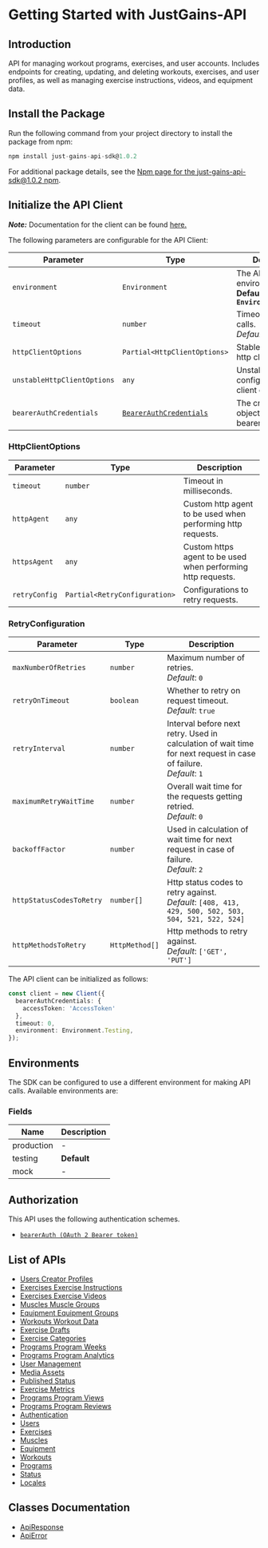 
# Getting Started with JustGains-API

## Introduction

API for managing workout programs, exercises, and user accounts. Includes endpoints for creating, updating, and deleting workouts, exercises, and user profiles, as well as managing exercise instructions, videos, and equipment data.

## Install the Package

Run the following command from your project directory to install the package from npm:

```ts
npm install just-gains-api-sdk@1.0.2
```

For additional package details, see the [Npm page for the just-gains-api-sdk@1.0.2 npm](https://www.npmjs.com/package/just-gains-api-sdk/v/1.0.2).

## Initialize the API Client

**_Note:_** Documentation for the client can be found [here.](https://www.github.com/JustGains/just-gains-api-js-sdk/tree/1.0.2/doc/client.md)

The following parameters are configurable for the API Client:

| Parameter | Type | Description |
|  --- | --- | --- |
| `environment` | `Environment` | The API environment. <br> **Default: `Environment.Testing`** |
| `timeout` | `number` | Timeout for API calls.<br>*Default*: `0` |
| `httpClientOptions` | `Partial<HttpClientOptions>` | Stable configurable http client options. |
| `unstableHttpClientOptions` | `any` | Unstable configurable http client options. |
| `bearerAuthCredentials` | [`BearerAuthCredentials`](https://www.github.com/JustGains/just-gains-api-js-sdk/tree/1.0.2/doc/auth/oauth-2-bearer-token.md) | The credential object for bearerAuth |

### HttpClientOptions

| Parameter | Type | Description |
|  --- | --- | --- |
| `timeout` | `number` | Timeout in milliseconds. |
| `httpAgent` | `any` | Custom http agent to be used when performing http requests. |
| `httpsAgent` | `any` | Custom https agent to be used when performing http requests. |
| `retryConfig` | `Partial<RetryConfiguration>` | Configurations to retry requests. |

### RetryConfiguration

| Parameter | Type | Description |
|  --- | --- | --- |
| `maxNumberOfRetries` | `number` | Maximum number of retries. <br> *Default*: `0` |
| `retryOnTimeout` | `boolean` | Whether to retry on request timeout. <br> *Default*: `true` |
| `retryInterval` | `number` | Interval before next retry. Used in calculation of wait time for next request in case of failure. <br> *Default*: `1` |
| `maximumRetryWaitTime` | `number` | Overall wait time for the requests getting retried. <br> *Default*: `0` |
| `backoffFactor` | `number` | Used in calculation of wait time for next request in case of failure. <br> *Default*: `2` |
| `httpStatusCodesToRetry` | `number[]` | Http status codes to retry against. <br> *Default*: `[408, 413, 429, 500, 502, 503, 504, 521, 522, 524]` |
| `httpMethodsToRetry` | `HttpMethod[]` | Http methods to retry against. <br> *Default*: `['GET', 'PUT']` |

The API client can be initialized as follows:

```ts
const client = new Client({
  bearerAuthCredentials: {
    accessToken: 'AccessToken'
  },
  timeout: 0,
  environment: Environment.Testing,
});
```

## Environments

The SDK can be configured to use a different environment for making API calls. Available environments are:

### Fields

| Name | Description |
|  --- | --- |
| production | - |
| testing | **Default** |
| mock | - |

## Authorization

This API uses the following authentication schemes.

* [`bearerAuth (OAuth 2 Bearer token)`](https://www.github.com/JustGains/just-gains-api-js-sdk/tree/1.0.2/doc/auth/oauth-2-bearer-token.md)

## List of APIs

* [Users Creator Profiles](https://www.github.com/JustGains/just-gains-api-js-sdk/tree/1.0.2/doc/controllers/users-creator-profiles.md)
* [Exercises Exercise Instructions](https://www.github.com/JustGains/just-gains-api-js-sdk/tree/1.0.2/doc/controllers/exercises-exercise-instructions.md)
* [Exercises Exercise Videos](https://www.github.com/JustGains/just-gains-api-js-sdk/tree/1.0.2/doc/controllers/exercises-exercise-videos.md)
* [Muscles Muscle Groups](https://www.github.com/JustGains/just-gains-api-js-sdk/tree/1.0.2/doc/controllers/muscles-muscle-groups.md)
* [Equipment Equipment Groups](https://www.github.com/JustGains/just-gains-api-js-sdk/tree/1.0.2/doc/controllers/equipment-equipment-groups.md)
* [Workouts Workout Data](https://www.github.com/JustGains/just-gains-api-js-sdk/tree/1.0.2/doc/controllers/workouts-workout-data.md)
* [Exercise Drafts](https://www.github.com/JustGains/just-gains-api-js-sdk/tree/1.0.2/doc/controllers/exercise-drafts.md)
* [Exercise Categories](https://www.github.com/JustGains/just-gains-api-js-sdk/tree/1.0.2/doc/controllers/exercise-categories.md)
* [Programs Program Weeks](https://www.github.com/JustGains/just-gains-api-js-sdk/tree/1.0.2/doc/controllers/programs-program-weeks.md)
* [Programs Program Analytics](https://www.github.com/JustGains/just-gains-api-js-sdk/tree/1.0.2/doc/controllers/programs-program-analytics.md)
* [User Management](https://www.github.com/JustGains/just-gains-api-js-sdk/tree/1.0.2/doc/controllers/user-management.md)
* [Media Assets](https://www.github.com/JustGains/just-gains-api-js-sdk/tree/1.0.2/doc/controllers/media-assets.md)
* [Published Status](https://www.github.com/JustGains/just-gains-api-js-sdk/tree/1.0.2/doc/controllers/published-status.md)
* [Exercise Metrics](https://www.github.com/JustGains/just-gains-api-js-sdk/tree/1.0.2/doc/controllers/exercise-metrics.md)
* [Programs Program Views](https://www.github.com/JustGains/just-gains-api-js-sdk/tree/1.0.2/doc/controllers/programs-program-views.md)
* [Programs Program Reviews](https://www.github.com/JustGains/just-gains-api-js-sdk/tree/1.0.2/doc/controllers/programs-program-reviews.md)
* [Authentication](https://www.github.com/JustGains/just-gains-api-js-sdk/tree/1.0.2/doc/controllers/authentication.md)
* [Users](https://www.github.com/JustGains/just-gains-api-js-sdk/tree/1.0.2/doc/controllers/users.md)
* [Exercises](https://www.github.com/JustGains/just-gains-api-js-sdk/tree/1.0.2/doc/controllers/exercises.md)
* [Muscles](https://www.github.com/JustGains/just-gains-api-js-sdk/tree/1.0.2/doc/controllers/muscles.md)
* [Equipment](https://www.github.com/JustGains/just-gains-api-js-sdk/tree/1.0.2/doc/controllers/equipment.md)
* [Workouts](https://www.github.com/JustGains/just-gains-api-js-sdk/tree/1.0.2/doc/controllers/workouts.md)
* [Programs](https://www.github.com/JustGains/just-gains-api-js-sdk/tree/1.0.2/doc/controllers/programs.md)
* [Status](https://www.github.com/JustGains/just-gains-api-js-sdk/tree/1.0.2/doc/controllers/status.md)
* [Locales](https://www.github.com/JustGains/just-gains-api-js-sdk/tree/1.0.2/doc/controllers/locales.md)

## Classes Documentation

* [ApiResponse](https://www.github.com/JustGains/just-gains-api-js-sdk/tree/1.0.2/doc/api-response.md)
* [ApiError](https://www.github.com/JustGains/just-gains-api-js-sdk/tree/1.0.2/doc/api-error.md)


